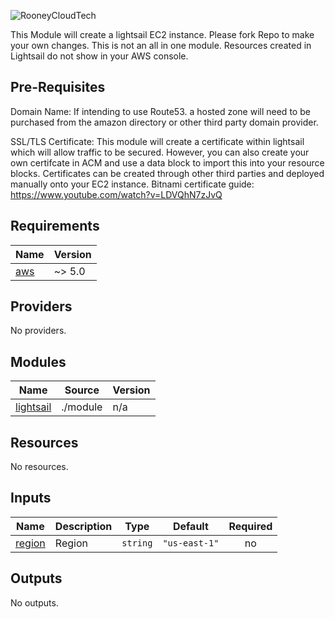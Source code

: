 
 ![RooneyCloudTech](https://github.com/Roondel/lightsail_blog_project/assets/115371614/b8d9b4dd-a9ad-48bc-9d46-49d62dadb2bc)

 This Module will create a lightsail EC2 instance. Please fork Repo to make your own changes. This is not an all in one module. Resources created in Lightsail do not show in your AWS console.

## Pre-Requisites
Domain Name:
If intending to use Route53. a hosted zone will need to be purchased from the amazon directory or other third party domain provider.

SSL/TLS Certificate:
This module will create a certificate within lightsail which will allow traffic to be secured. 
However, you can also create your own certifcate in ACM and use a data block to import this into your resource blocks. Certificates can be created through other third parties and deployed manually onto your EC2 instance.
Bitnami certificate guide: https://www.youtube.com/watch?v=LDVQhN7zJvQ

## Requirements

| Name | Version |
|------|---------|
| <a name="requirement_aws"></a> [aws](#requirement\_aws) | ~> 5.0 |

## Providers

No providers.

## Modules

| Name | Source | Version |
|------|--------|---------|
| <a name="module_lightsail"></a> [lightsail](#module\_lightsail) | ./module | n/a |

## Resources

No resources.

## Inputs

| Name | Description | Type | Default | Required |
|------|-------------|------|---------|:--------:|
| <a name="input_region"></a> [region](#input\_region) | Region | `string` | `"us-east-1"` | no |

## Outputs

No outputs.
